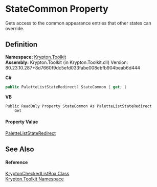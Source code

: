 # StateCommon Property


Gets access to the common appearance entries that other states can override.



## Definition
**Namespace:** <a href="79d2eac2-21f4-54ff-7552-b20c33c30600.md">Krypton.Toolkit</a>  
**Assembly:** Krypton.Toolkit (in Krypton.Toolkit.dll) Version: 80.23.10.287+8d7660f9dc5efd033fabe008ebfb904beab6d444

**C#**
``` C#
public PaletteListStateRedirect? StateCommon { get; }
```
**VB**
``` VB
Public ReadOnly Property StateCommon As PaletteListStateRedirect
	Get
```



#### Property Value
<a href="d29525d0-d64e-cc36-f84e-8c80f71f4190.md">PaletteListStateRedirect</a>

## See Also


#### Reference
<a href="168333b8-00c5-8b39-508d-ad55c6d9dd48.md">KryptonCheckedListBox Class</a>  
<a href="79d2eac2-21f4-54ff-7552-b20c33c30600.md">Krypton.Toolkit Namespace</a>  
